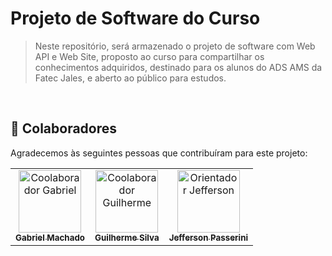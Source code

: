 # Projeto de Software do Curso

> Neste repositório, será armazenado o projeto de software com Web API e Web Site, proposto ao curso para compartilhar os conhecimentos adquiridos, destinado para os alunos do ADS AMS da Fatec Jales, e aberto ao público para estudos.
<br />

## 🤝 Colaboradores

Agradecemos às seguintes pessoas que contribuíram para este projeto:

<table>
  <tr>
    <td align="center">
      <a href="https://github.com/gabrielsantos578">
        <img src="https://avatars.githubusercontent.com/u/127057846?v=4" width="100px;" alt="Coolaborador Gabriel"/><br>
        <sub>
          <b>Gabriel Machado</b>
        </sub>
      </a>
    </td>
    <td align="center">
      <a href="https://github.com/Gui-Angelo-Silva">
        <img src="https://avatars.githubusercontent.com/u/100084412?v=4" width="100px;" alt="Coolaborador Guilherme"/><br>
        <sub>
          <b>Guilherme Silva</b>
        </sub>
      </a>
    </td>
    <td align="center">
      <a href="https://github.com/jeffersonarpasserini">
        <img src="https://avatars.githubusercontent.com/u/46405189?v=4" width="100px;" alt="Orientador Jefferson"/><br>
        <sub>
          <b>Jefferson Passerini</b>
        </sub>
      </a>
    </td>
  </tr>
</table>

